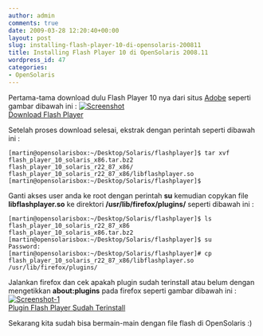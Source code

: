 ```yaml
---
author: admin
comments: true
date: 2009-03-28 12:20:40+00:00
layout: post
slug: installing-flash-player-10-di-opensolaris-200811
title: Installing Flash Player 10 di OpenSolaris 2008.11
wordpress_id: 47
categories:
- OpenSolaris
---
```


Pertama-tama download dulu Flash Player 10 nya dari situs [Adobe](http://get.adobe.com/flashplayer/) seperti gambar dibawah ini :
[![Screenshot](http://farm4.static.flickr.com/3433/3391388667_a4cb6d8ff5.jpg)  
Download Flash Player](http://www.flickr.com/photos/10243554@N02/3391388667/)

Setelah proses download selesai, ekstrak dengan perintah seperti dibawah ini :

    
    
    [martin@opensolarisbox:~/Desktop/Solaris/flashplayer]$ tar xvf flash_player_10_solaris_x86.tar.bz2
    flash_player_10_solaris_r22_87_x86/
    flash_player_10_solaris_r22_87_x86/libflashplayer.so
    [martin@opensolarisbox:~/Desktop/Solaris/flashplayer]$
    



Ganti akses user anda ke root dengan perintah **su** kemudian copykan file **libflashplayer.so** ke direktori **/usr/lib/firefox/plugins/** seperti dibawah ini :

    
    
    [martin@opensolarisbox:~/Desktop/Solaris/flashplayer]$ ls
    flash_player_10_solaris_r22_87_x86  flash_player_10_solaris_x86.tar.bz2
    [martin@opensolarisbox:~/Desktop/Solaris/flashplayer]$ su
    Password:
    [martin@opensolarisbox:~/Desktop/Solaris/flashplayer]# cp flash_player_10_solaris_r22_87_x86/libflashplayer.so /usr/lib/firefox/plugins/
    



Jalankan firefox dan cek apakah plugin sudah terinstall atau belum dengan mengetikkan **about:plugins** pada firefox seperti gambar dibawah ini :
[![Screenshot-1](http://farm4.static.flickr.com/3544/3391388669_486c226ebf.jpg)  
Plugin Flash Player Sudah Terinstall](http://www.flickr.com/photos/10243554@N02/3391388669/)

Sekarang kita sudah bisa bermain-main dengan file flash di OpenSolaris :)
